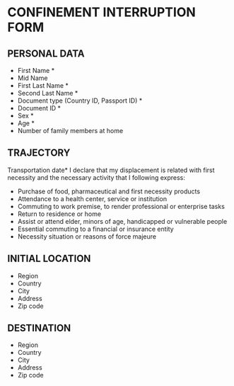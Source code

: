 # CONFINEMENT INTERRUPTION FORM
## PERSONAL DATA
* First Name * 
* Mid Name 
* First Last Name * 
* Second Last Name * 
* Document type (Country ID, Passport ID) * 
* Document ID * 
* Sex * 
* Age * 
* Number of family members at home

## TRAJECTORY
Transportation date*
I declare that my displacement is related with first necessity and the necessary activity that I following express:
* Purchase of food, pharmaceutical and first necessity products 
* Attendance to a health center, service or institution 
* Commuting to work premise, to render professional or enterprise tasks 
* Return to residence or home 
* Assist or attend elder, minors of age, handicapped or vulnerable people 
* Essential commuting to a financial or insurance entity 
* Necessity situation or reasons of force majeure 

## INITIAL LOCATION
* Region
* Country
* City
* Address  
* Zip code

## DESTINATION
* Region
* Country
* City
* Address  
* Zip code

